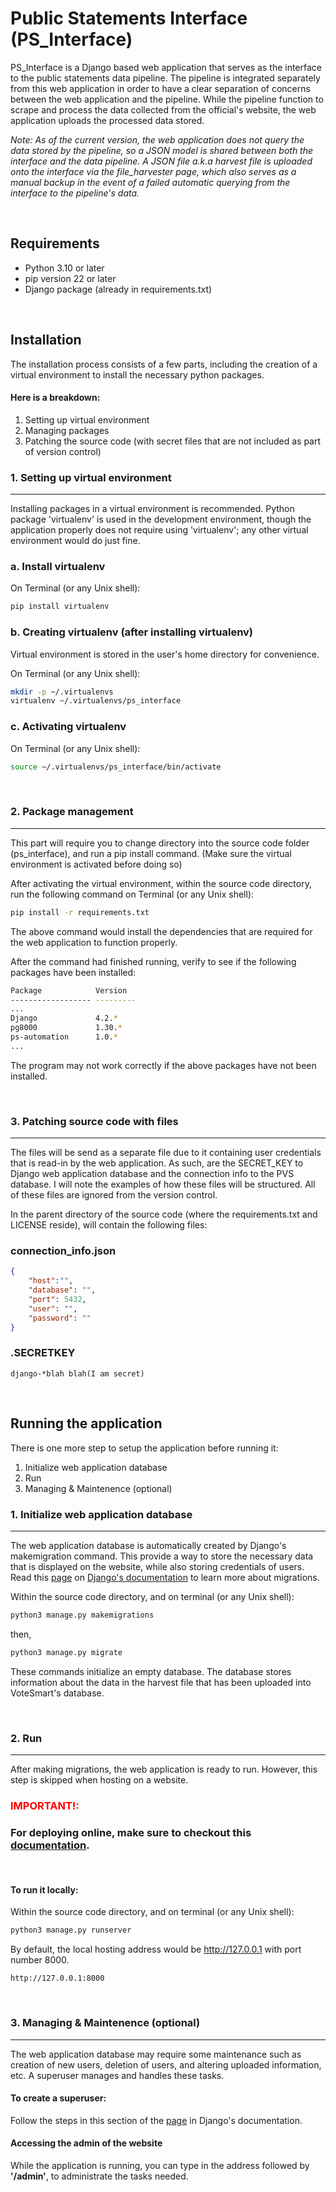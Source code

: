 Public Statements Interface (PS_Interface)
==========================================

PS_Interface is a Django based web application that serves as the interface to the public statements data pipeline. The pipeline is integrated separately from this web application in order to have a clear separation of concerns between the web application and the pipeline. While the pipeline function to scrape and process the data collected from the official's website, the web application uploads the processed data stored. 

_Note: As of the current version, the web application does not query the data stored by the pipeline, so a JSON model is shared between both the interface and the data pipeline. A JSON file a.k.a harvest file is uploaded onto the interface via the file_harvester page, which also serves as a manual backup in the event of a failed automatic querying from the interface to the pipeline's data._

<br>

## Requirements
- Python 3.10 or later
- pip version 22 or later
- Django package (already in requirements.txt)

<br>

## Installation
The installation process consists of a few parts, including the creation of a virtual environment to install the necessary python packages. 

#### Here is a breakdown:
1. Setting up virtual environment
2. Managing packages
3. Patching the source code (with secret files that are not included as part of version control)


### 1. Setting up virtual environment
-------------------------------------
Installing packages in a virtual environment is recommended. Python package 'virtualenv' is used in the development environment, though the application properly does not require using 'virtualenv'; any other virtual environment would do just fine.
### a. Install virtualenv

On Terminal (or any Unix shell):
```sh
pip install virtualenv
```

### b. Creating virtualenv (after installing virtualenv)

Virtual environment is stored in the user's home directory for convenience.

On Terminal (or any Unix shell):
```sh
mkdir -p ~/.virtualenvs
virtualenv ~/.virtualenvs/ps_interface
```

### c. Activating virtualenv

On Terminal (or any Unix shell):
```sh
source ~/.virtualenvs/ps_interface/bin/activate
```

<br>

### 2. Package management
-------------------------
This part will require you to change directory into the source code folder (ps_interface), and run a pip install command. (Make sure the virtual environment is activated before doing so)

After activating the virtual environment, within the source code directory, run the following command on Terminal (or any Unix shell):

```sh
pip install -r requirements.txt
```

The above command would install the dependencies that are required for the web application to function properly.


After the command had finished running, verify to see if the following packages have been installed:

```sh
Package            Version
------------------ ---------
...
Django             4.2.*
pg8000             1.30.*
ps-automation      1.0.*
...
```

The program may not work correctly if the above packages have not been installed.

<br>

### 3. Patching source code with files
--------------------------------------
The files will be send as a separate file due to it containing user credentials that is read-in by the web application. As such, are the SECRET_KEY to Django web application database and the connection info to the PVS database. I will note the examples of how these files will be structured. All of these files are ignored from the version control.

In the parent directory of the source code (where the requirements.txt and LICENSE reside), will contain the following files:

### connection_info.json
```json
{
    "host":"",
    "database": "",
    "port": 5432,
    "user": "",
    "password": ""
}
```

### .SECRETKEY
```
django-*blah blah(I am secret)
```

<br>

## Running the application

There is one more step to setup the application before running it:

1. Initialize web application database
2. Run
3. Managing & Maintenence (optional)


### 1. Initialize web application database
------------------------------------------
The web application database is automatically created by Django's makemigration command. This provide a way to store the necessary data that is displayed on the website, while also storing credentials of users. Read this [page](https://docs.djangoproject.com/en/4.2/topics/migrations) on [Django's documentation](https://www.djangoproject.com/) to learn more about migrations.

Within the source code directory, and on terminal (or any Unix shell):

```sh
python3 manage.py makemigrations
```

then,

```sh
python3 manage.py migrate
```

These commands initialize an empty database. The database stores information about the data in the harvest file that has been uploaded into VoteSmart's database.

<br>

### 2. Run
----------
After making migrations, the web application is ready to run. However, this step is skipped when hosting on a website.

### <span style="color:red">IMPORTANT!:<span>
### For deploying online, make sure to checkout this [documentation](https://docs.djangoproject.com/en/4.2/howto/deployment/checklist/).
<br>

#### To run it locally:
Within the source code directory, and on terminal (or any Unix shell):

```sh
python3 manage.py runserver
```

By default, the local hosting address would be http://127.0.0.1 with port number 8000.

```url
http://127.0.0.1:8000
```

<br>

### 3. Managing & Maintenence (optional)
----------------------------------------
The web application database may require some maintenance such as creation of new users, deletion of users, and altering uploaded information, etc. A superuser manages and handles these tasks. 

#### To create a superuser:
Follow the steps in this section of the [page](https://docs.djangoproject.com/en/4.2/topics/auth/default/#creating-superusers) in Django's documentation.


#### Accessing the admin of the website
While the application is running, you can type in the address followed by **'/admin'**, to administrate the tasks needed.
